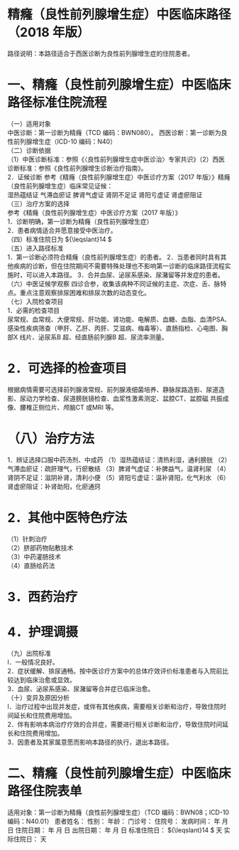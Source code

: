 # 精癃（良性前列腺增生症）中医临床路径 （2018 年版）  
路径说明：本路径适合于西医诊断为良性前列腺增生症的住院患者。  
# 一、精癃（良性前列腺增生症）中医临床路径标准住院流程  
（一）适用对象  
中医诊断：第一诊断为精癃（TCD 编码：BWN080）。 西医诊断：第一诊断为良性前列腺增生症（ICD-10 编码：N40）  
（二）诊断依据  
（1）中医诊断标准：参照《〈良性前列腺增生症中医诊治〉专家共识》（2）西医诊断标准：参照《良性前列腺增生诊断治疗指南》。  
2．证候诊断  参考《精癃（良性前列腺增生症）中医诊疗方案（2017 年版）》精癃（良性前列腺增生症）临床常见证候：  
湿热蕴结证  气滞血瘀证  脾肾气虚证  肾阴不足证  肾阳亏虚证  肾虚瘀阻证  
（三）治疗方案的选择  
参考《精癃（良性前列腺增生症）中医诊疗方案（2017 年版）》  
1．诊断明确，第一诊断为精癃（良性前列腺增生症）  
2．患者病情适合并愿意接受中医治疗。  
（四）标准住院日为 ${\leqslant}14 $  
（五）进入路径标准  
1．第一诊断必须符合精癃（良性前列腺增生症）的患者。 2．当患者同时具有其他疾病的诊断，但在住院期间不需要特殊处理也不影响第一诊断的临床路径流程实施时，可以进入本路径。 3．合并血尿、泌尿系感染、尿潴留等并发症的患者。  
（六）中医证候学观察 四诊合参，收集该病种不同证候的主症、次症、舌、脉特点。重点注意观察排尿困难和排尿次数的动态变化。  
（七）入院检查项目  
1．必需的检查项目  
尿常规、血常规、大便常规、肝功能、肾功能、电解质、血糖、血脂、血清PSA、感染性疾病筛查（甲肝、乙肝、丙肝、艾滋病、梅毒等）、直肠指检、心电图、胸部X 线片、泌尿系B 超、经直肠前列腺B 超、尿流率测量。  
# 2．可选择的检查项目  
根据病情需要可选择前列腺液常规、前列腺液细菌培养、静脉尿路造影、尿道造影、尿动力学检查、尿道膀胱镜检查、血浆性激素测定、盆腔CT、盆腔磁 共振成像、腰椎正侧位片、颅脑CT 或MRI 等。  
#  （八）治疗方法  
1．辨证选择口服中药汤剂、中成药 （1）湿热蕴结证：清热利湿，通利膀胱 （2）气滞血瘀证：疏肝理气，行瘀散结  （3）脾肾气虚证：补脾益气，温肾利尿 （4）肾阴不足证：滋阴补肾，清利小便 （5）肾阳亏虚证：温补肾阳，化气利水 （6）肾虚瘀阻证：补肾助阳，化瘀通窍  
# 2．其他中医特色疗法  
（1）针刺治疗  
（2）脐部药物贴敷技术  
（3）中药灌肠技术  
（4）直肠给药法  
# 3．西药治疗  
# 4．护理调摄  
（九）出院标准  
l．一般情况良好。  
2．症状缓解、排尿通畅。按中医诊疗方案中的总体疗效评价标准患者与入院前比较达到临床治愈或显效。  
3．血尿、泌尿系感染、尿潴留等合并症已临床治愈。  
（十）变异及原因分析  
l．治疗过程中出现并发症，或伴有其他疾病，需要相关诊断和治疗，导致住院时间延长和住院费用增加。  
2．伴有影响本病治疗疗效的合并症，需要进行相关诊断和治疗，导致住院时间延长和住院费用增加。  
3．因患者及其家属意愿而影响本路径的执行，退出本路径。  
# 二、精癃（良性前列腺增生症）中医临床路径住院表单  
适用对象：第一诊断为精癃（良性前列腺增生症）（TCD 编码：BWN08；ICD-10 编码：N40.01） 患者姓名：       性别：      年龄：           门诊号：      住院号：        发病时间：      年    月    日   住院日期：      年    月    日   出院日期：      年    月    日 标准住院日： ${\leqslant}14 $  天                             实际住院日：         天  
